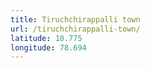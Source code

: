 ```yaml
---
title: Tiruchchirappalli town
url: /tiruchchirappalli-town/
latitude: 10.775
longitude: 78.694
---
```

